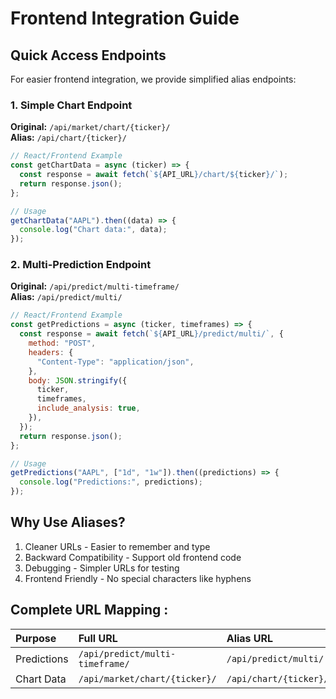 # Frontend Integration Guide

## Quick Access Endpoints

For easier frontend integration, we provide simplified alias endpoints:

### 1. Simple Chart Endpoint

**Original:** `/api/market/chart/{ticker}/` <br />
**Alias:** `/api/chart/{ticker}/` <br />

```javascript
// React/Frontend Example
const getChartData = async (ticker) => {
  const response = await fetch(`${API_URL}/chart/${ticker}/`);
  return response.json();
};

// Usage
getChartData("AAPL").then((data) => {
  console.log("Chart data:", data);
});
```

### 2. Multi-Prediction Endpoint

**Original:** `⁠/api/predict/multi-timeframe/` <br />
**Alias:** `⁠/api/predict/multi/` <br />

```javascript
// React/Frontend Example
const getPredictions = async (ticker, timeframes) => {
  const response = await fetch(`${API_URL}/predict/multi/`, {
    method: "POST",
    headers: {
      "Content-Type": "application/json",
    },
    body: JSON.stringify({
      ticker,
      timeframes,
      include_analysis: true,
    }),
  });
  return response.json();
};

// Usage
getPredictions("AAPL", ["1d", "1w"]).then((predictions) => {
  console.log("Predictions:", predictions);
});
```

## Why Use Aliases?

1. Cleaner URLs - Easier to remember and type
2. Backward Compatibility - Support old frontend code
3. Debugging - Simpler URLs for testing
4. Frontend Friendly - No special characters like hyphens

## Complete URL Mapping :

| Purpose     | Full URL                        | Alias URL              |
| :---------- | :------------------------------ | :--------------------- |
| Predictions | `/api/predict/multi-timeframe/` | `/api/predict/multi/`  |
| Chart Data  | `/api/market/chart/{ticker}/`   | `/api/chart/{ticker}/` |
